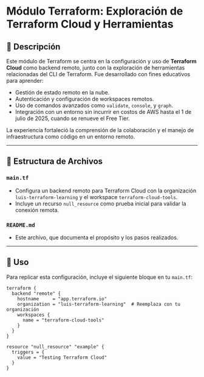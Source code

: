 # Módulo Terraform: Exploración de Terraform Cloud y Herramientas

## 📌 Descripción

Este módulo de Terraform se centra en la configuración y uso de **Terraform Cloud** como backend remoto, junto con la exploración de herramientas relacionadas del CLI de Terraform. Fue desarrollado con fines educativos para aprender:

- Gestión de estado remoto en la nube.
- Autenticación y configuración de workspaces remotos.
- Uso de comandos avanzados como `validate`, `console`, y `graph`.
- Integración con un entorno sin incurrir en costos de AWS hasta el 1 de julio de 2025, cuando se renueve el Free Tier.

La experiencia fortaleció la comprensión de la colaboración y el manejo de infraestructura como código en un entorno remoto.

---

## 📁 Estructura de Archivos

### `main.tf`

- Configura un backend remoto para Terraform Cloud con la organización `luis-terraform-learning` y el workspace `terraform-cloud-tools`.
- Incluye un recurso `null_resource` como prueba inicial para validar la conexión remota.

### `README.md`

- Este archivo, que documenta el propósito y los pasos realizados.

---

## 🚀 Uso

Para replicar esta configuración, incluye el siguiente bloque en tu `main.tf`:

```hcl
terraform {
  backend "remote" {
    hostname     = "app.terraform.io"
    organization = "luis-terraform-learning"  # Reemplaza con tu organización
    workspaces {
      name = "terraform-cloud-tools"
    }
  }
}

resource "null_resource" "example" {
  triggers = {
    value = "Testing Terraform Cloud"
  }
}